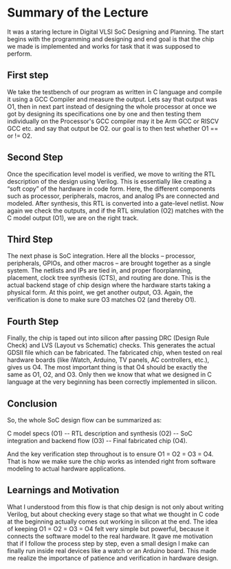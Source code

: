# Summary of the Lecture


It was a staring lecture in Digital VLSI SoC Designing and Planning. The start begins with the programming and designing and end goal is that the chip we made is implemented and works for task that it was supposed to perform.

## First step


We take the testbench of our program as written in C language and compile it using a GCC Compiler and measure the output. Lets say that output was O1, then in next part instead of designing the whole processor at once we got by designing its specifications one by one and then testing them individually on the Processor's GCC compiler may it be Arm GCC or RISCV GCC etc. and say that output be O2. our goal is to then test whether O1 == or != O2.


## Second Step


Once the specification level model is verified, we move to writing the RTL description of the design using Verilog. This is essentially like creating a “soft copy” of the hardware in code form. Here, the different components such as processor, peripherals, macros, and analog IPs are connected and modeled. After synthesis, this RTL is converted into a gate-level netlist. Now again we check the outputs, and if the RTL simulation (O2) matches with the C model output (O1), we are on the right track.


## Third Step

The next phase is SoC integration. Here all the blocks – processor, peripherals, GPIOs, and other macros – are brought together as a single system. The netlists and IPs are tied in, and proper floorplanning, placement, clock tree synthesis (CTS), and routing are done. This is the actual backend stage of chip design where the hardware starts taking a physical form. At this point, we get another output, O3. Again, the verification is done to make sure O3 matches O2 (and thereby O1).


## Fourth Step

Finally, the chip is taped out into silicon after passing DRC (Design Rule Check) and LVS (Layout vs Schematic) checks. This generates the actual GDSII file which can be fabricated. The fabricated chip, when tested on real hardware boards (like iWatch, Arduino, TV panels, AC controllers, etc.), gives us O4. The most important thing is that O4 should be exactly the same as O1, O2, and O3. Only then we know that what we designed in C language at the very beginning has been correctly implemented in silicon.


## Conclusion

So, the whole SoC design flow can be summarized as:

C model specs (O1)  --  RTL description and synthesis (O2) --  SoC integration and backend flow (O3) -- Final fabricated chip (O4).

And the key verification step throughout is to ensure O1 = O2 = O3 = O4. That is how we make sure the chip works as intended right from software modeling to actual hardware applications.


## Learnings and Motivation

What I understood from this flow is that chip design is not only about writing Verilog, but about checking every stage so that what we thought in C code at the beginning actually comes out working in silicon at the end. The idea of keeping O1 = O2 = O3 = O4 felt very simple but powerful, because it connects the software model to the real hardware. It gave me motivation that if I follow the process step by step, even a small design I make can finally run inside real devices like a watch or an Arduino board. This made me realize the importance of patience and verification in hardware design.
```

